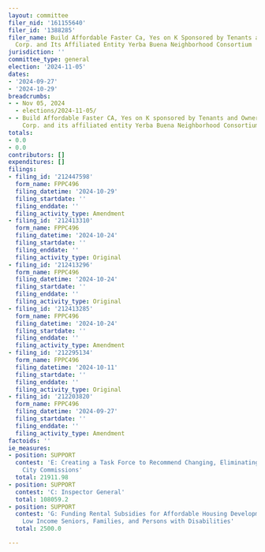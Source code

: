 ```yaml
---
layout: committee
filer_nid: '161155640'
filer_id: '1388285'
filer_name: Build Affordable Faster Ca, Yes on K Sponsored by Tenants and Owners Development
  Corp. and Its Affiliated Entity Yerba Buena Neighborhood Consortium
jurisdiction: ''
committee_type: general
election: '2024-11-05'
dates:
- '2024-09-27'
- '2024-10-29'
breadcrumbs:
- - Nov 05, 2024
  - elections/2024-11-05/
- - Build Affordable Faster CA, Yes on K sponsored by Tenants and Owners Development
    Corp. and its affiliated entity Yerba Buena Neighborhood Consortium
totals:
- 0.0
- 0.0
contributors: []
expenditures: []
filings:
- filing_id: '212447598'
  form_name: FPPC496
  filing_datetime: '2024-10-29'
  filing_startdate: ''
  filing_enddate: ''
  filing_activity_type: Amendment
- filing_id: '212413310'
  form_name: FPPC496
  filing_datetime: '2024-10-24'
  filing_startdate: ''
  filing_enddate: ''
  filing_activity_type: Original
- filing_id: '212413296'
  form_name: FPPC496
  filing_datetime: '2024-10-24'
  filing_startdate: ''
  filing_enddate: ''
  filing_activity_type: Original
- filing_id: '212413285'
  form_name: FPPC496
  filing_datetime: '2024-10-24'
  filing_startdate: ''
  filing_enddate: ''
  filing_activity_type: Amendment
- filing_id: '212295134'
  form_name: FPPC496
  filing_datetime: '2024-10-11'
  filing_startdate: ''
  filing_enddate: ''
  filing_activity_type: Original
- filing_id: '212203820'
  form_name: FPPC496
  filing_datetime: '2024-09-27'
  filing_startdate: ''
  filing_enddate: ''
  filing_activity_type: Amendment
factoids: ''
ie_measures:
- position: SUPPORT
  contest: 'E: Creating a Task Force to Recommend Changing, Eliminating, or Combining
    City Commissions'
  total: 21911.98
- position: SUPPORT
  contest: 'C: Inspector General'
  total: 108059.2
- position: SUPPORT
  contest: 'G: Funding Rental Subsidies for Affordable Housing Developments Serving
    Low Income Seniors, Families, and Persons with Disabilities'
  total: 2500.0

---
```


